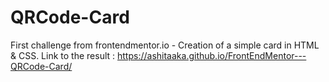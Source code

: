 # QRCode-Card
First challenge from frontendmentor.io - Creation of a simple card in HTML & CSS.
Link to the result : https://ashitaaka.github.io/FrontEndMentor---QRCode-Card/
